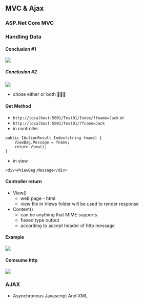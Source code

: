 ## MVC & Ajax

### ASP.Net Core MVC

### Handling Data

#### Conclusion #1
![](https://media.discordapp.net/attachments/1014398974649708624/1091186817740582983/image.png?width=1124&height=685)

##### Conclusion #2
![](https://media.discordapp.net/attachments/1014398974649708624/1091187060955693116/image.png?width=1114&height=685)
- chose either or both 🤷🏻‍♂️

#### Get Method
- `http://localhost:5001/Test01/Index/?fname=Jack` or
- `http://localhost:5001/Test01/?fname=Jack`
- in controller
```
public IActionResult Index(string fname) {
	ViewBag.Message = fname;
	return View();
}
```
- in view
```
<div>@ViewBag.Message</div>
```
#### Controller return
- View()
	- web page - html
	- view file in Views folder will be used to render response
- Content()
	- can be anything that MIME supports
	- fiexed type output
	- according to accept header of http message

#### Example
![](https://media.discordapp.net/attachments/1014398974649708624/1091187936164323418/image.png?width=1172&height=685)
#### Comsume http
![](https://media.discordapp.net/attachments/1014398974649708624/1091188117400211486/image.png?width=1148&height=685)


### AJAX
- Asynchronous Javascript And XML